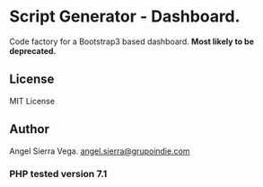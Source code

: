 # Script Generator - Dashboard.
Code factory for a Bootstrap3 based dashboard. **Most likely to be deprecated.**

## License
MIT License

## Author
Angel Sierra Vega. <angel.sierra@grupoindie.com>

### PHP tested version 7.1